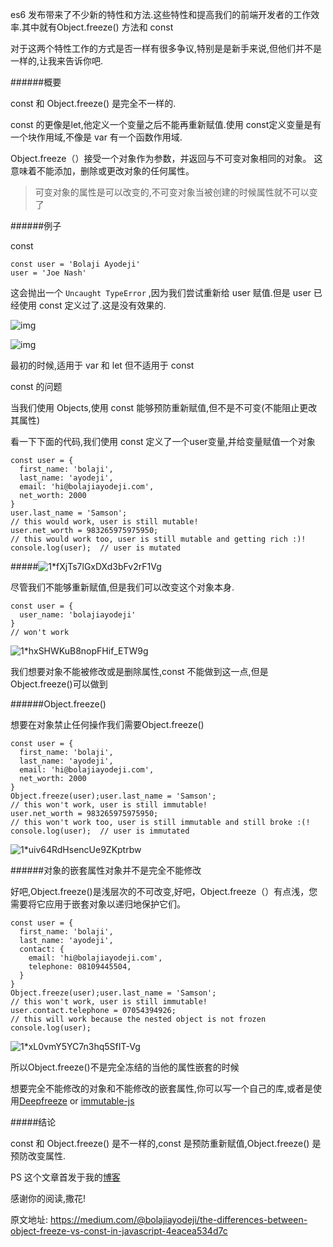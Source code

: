 es6 发布带来了不少新的特性和方法.这些特性和提高我们的前端开发者的工作效率.其中就有Object.freeze() 方法和 const

对于这两个特性工作的方式是否一样有很多争议,特别是是新手来说,但他们并不是一样的,让我来告诉你吧.



######概要

const 和 Object.freeze() 是完全不一样的.

const 的更像是let,他定义一个变量之后不能再重新赋值.使用 const定义变量是有一个块作用域,不像是 var 有一个函数作用域.

Object.freeze（）接受一个对象作为参数，并返回与不可变对象相同的对象。 这意味着不能添加，删除或更改对象的任何属性。

> 可变对象的属性是可以改变的,不可变对象当被创建的时候属性就不可以变了

######例子

const

```
const user = 'Bolaji Ayodeji'
user = 'Joe Nash'
```

这会抛出一个 `Uncaught TypeError` ,因为我们尝试重新给 user 赋值.但是 user 已经使用 const 定义过了.这是没有效果的.

![img](https://miro.medium.com/max/60/1*fkm8tv7a1jdhQSWa1Hl5tg.png?q=20)

![img](https://miro.medium.com/max/846/1*fkm8tv7a1jdhQSWa1Hl5tg.png)

最初的时候,适用于 var 和 let 但不适用于 const



const 的问题

当我们使用 Objects,使用 const 能够预防重新赋值,但不是不可变(不能阻止更改其属性)

看一下下面的代码,我们使用 const 定义了一个user变量,并给变量赋值一个对象

```
const user = {
  first_name: 'bolaji',
  last_name: 'ayodeji',
  email: 'hi@bolajiayodeji.com',
  net_worth: 2000
}
user.last_name = 'Samson';
// this would work, user is still mutable!
user.net_worth = 983265975975950;
// this would work too, user is still mutable and getting rich :)!
console.log(user);  // user is mutated
```

#####![1*fXjTs7lGxDXd3bFv2rF1Vg](https://miro.medium.com/max/1400/1*fXjTs7lGxDXd3bFv2rF1Vg.png)



尽管我们不能够重新赋值,但是我们可以改变这个对象本身.



```
const user = {
  user_name: 'bolajiayodeji'
}
// won't work
```

![1*hxSHWKuB8nopFHif_ETW9g](https://miro.medium.com/max/1184/1*hxSHWKuB8nopFHif_ETW9g.png)



我们想要对象不能被修改或是删除属性,const 不能做到这一点,但是Object.freeze()可以做到



######Object.freeze()

想要在对象禁止任何操作我们需要Object.freeze()

```
const user = {
  first_name: 'bolaji',
  last_name: 'ayodeji',
  email: 'hi@bolajiayodeji.com',
  net_worth: 2000
}
Object.freeze(user);user.last_name = 'Samson';
// this won't work, user is still immutable!
user.net_worth = 983265975975950;
// this won't work too, user is still immutable and still broke :(!
console.log(user);  // user is immutated
```

![1*uiv64RdHsencUe9ZKptrbw](https://miro.medium.com/max/1322/1*uiv64RdHsencUe9ZKptrbw.png)

######对象的嵌套属性对象并不是完全不能修改

好吧,Object.freeze()是浅层次的不可改变,好吧，Object.freeze（）有点浅，您需要将它应用于嵌套对象以递归地保护它们。

```
const user = {
  first_name: 'bolaji',
  last_name: 'ayodeji',
  contact: {
    email: 'hi@bolajiayodeji.com',
    telephone: 08109445504,
  }
}
Object.freeze(user);user.last_name = 'Samson';
// this won't work, user is still immutable!
user.contact.telephone = 07054394926;
// this will work because the nested object is not frozen
console.log(user);
```

![1*xL0vmY5YC7n3hq5SfIT-Vg](https://miro.medium.com/max/1286/1*xL0vmY5YC7n3hq5SfIT-Vg.png)





所以Object.freeze()不是完全冻结的当他的属性嵌套的时候

想要完全不能修改的对象和不能修改的嵌套属性,你可以写一个自己的库,或者是使用[Deepfreeze](https://github.com/substack/deep-freeze) or [immutable-js](https://github.com/immutable-js/immutable-js)



#####结论

const 和 Object.freeze() 是不一样的,const 是预防重新赋值,Object.freeze() 是预防改变属性.

PS 这个文章首发于我的[博客](https://bolajiayodeji.com/object.freeze-vs-const/)

感谢你的阅读,撒花!

原文地址: https://medium.com/@bolajiayodeji/the-differences-between-object-freeze-vs-const-in-javascript-4eacea534d7c